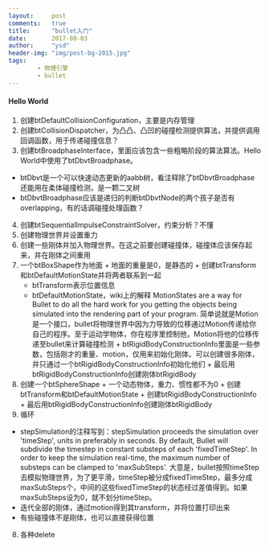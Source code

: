 ```yaml
---
layout:     post
comments:   true
title:      "bullet入门"
date:       2017-08-03
author:     "ysd"
header-img: "img/post-bg-2015.jpg"
tags:
        - 物理引擎
        - bullet
---
```


#### Hello World

1. 创建btDefaultCollisionConfiguration，主要是内存管理
2. 创建btCollisionDispatcher，为凸凸、凸凹的碰撞检测提供算法，并提供调用回调函数，用于传递碰撞信息？
3. 创建btBroadphaseInterface，里面应该包含一些粗略阶段的算法算法。Hello World中使用了btDbvtBroadphase。
  + btDbvt是一个可以快速动态更新的aabb树，看注释除了btDbvtBroadphase还能用在柔体碰撞检测，是一颗二叉树
  + btDbvtBroadphase应该是递归的判断btDbvtNode的两个孩子是否有overlapping，有的话调碰撞处理函数？
4. 创建btSequentialImpulseConstraintSolver，约束分析？不懂
5. 创建物理世界并设置重力
6. 创建一些刚体并加入物理世界。在这之前要创建碰撞体，碰撞体应该保存起来，并在刚体之间重用
  1. 一个btBoxShape作为地面
    + 地面的重量是0，是静态的
    + 创建btTransform和btDefaultMotionState并将两者联系到一起
      + btTransform表示位置信息
      + btDefaultMotionState，wiki上的解释 MotionStates are a way for Bullet to do all the hard work for you getting the objects being simulated into the rendering part of your program. 简单说就是Motion是一个接口，bullet将物理世界中因为力导致的位移通过Motion传递给你自己的程序。至于运动学物体，你在程序里控制他，Motion将他的位移传递至bullet来计算碰撞检测
    + btRigidBodyConstructionInfo里面是一些参数，包括刚才的重量、motion，仅用来初始化刚体。可以创建很多刚体，并只通过一个btRigidBodyConstructionInfo初始化他们
    + 最后用btRigidBodyConstructionInfo创建刚体btRigidBody
  2. 创建一个btSphereShape
    + 一个动态物体，重力、惯性都不为0
    + 创建btTransform和btDefaultMotionState
    + 创建btRigidBodyConstructionInfo
    + 最后用btRigidBodyConstructionInfo创建刚体btRigidBody
7. 循环
  + stepSimulation的注释写到：stepSimulation proceeds the simulation over 'timeStep', units in preferably in seconds. By default, Bullet will subdivide the timestep in constant substeps of each 'fixedTimeStep'. In order to keep the simulation real-time, the maximum number of substeps can be clamped to 'maxSubSteps'. 大意是，bullet按照timeStep去模拟物理世界，为了更平滑，timeStep被分成fixedTimeStep，最多分成maxSubSteps个，中间的这些fixedTimeStep的状态经过差值得到。如果maxSubSteps设为0，就不划分timeStep。
  + 迭代全部的刚体，通过motion得到其transform，并将位置打印出来
  + 有些碰撞体不是刚体，也可以直接获得位置
8. 各种delete
